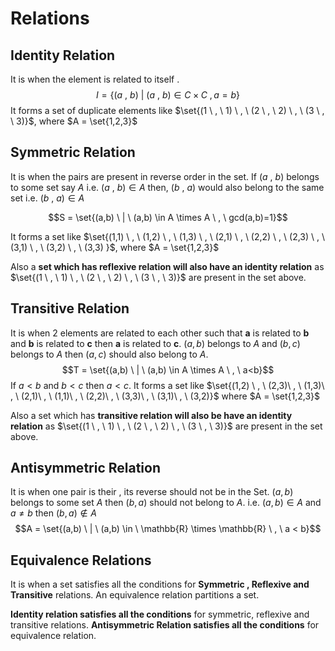# Relations
## Identity Relation 
It is when the element is related to itself .
$$I = \{(a \ , \ b) \ | \ (a \ , \ b) \in  C \times C \ , a = b \}$$
It forms a set of duplicate elements like $\set{(1 \ , \ 1) \ , \ (2 \ , \ 2) \ , \ (3 \ , \ 3)}$,
where $A = \set{1,2,3}$


## Symmetric Relation
It is when the pairs are present in reverse order in the set.
If $(a \ , \ b)$ belongs to some set say $A$ i.e. $(a \ , \ b) \in A$ then,
$(b \ , \ a)$ would also belong to the same set i.e. $(b \ , \ a) \in A$

$$S = \set{(a,b) \ | \ (a,b) \in A \times A \ , \ gcd(a,b)=1}$$

It forms a set like $\set{(1,1) \ , \ (1,2) \ , \ (1,3) \ , \ (2,1) \ , \ (2,2) \ , \ (2,3) \ , \ (3,1) \ , \ (3,2) \ , \ (3,3) }$,
where $A = \set{1,2,3}$

Also a **set which has reflexive relation will also have an identity relation** as $\set{(1 \ , \ 1) \ , \ (2 \ , \ 2) \ , \ (3 \ , \ 3)}$ are present in the set above.


## Transitive Relation
It is when 2 elements are related to each other such that **a** is related to **b** and **b** is related to **c** then **a** is related to **c**.
$(a,b)$ belongs to $A$ and $(b,c)$ belongs to $A$ then $(a,c)$ should also belong to $A$.
$$T = \set{(a,b) \ | \ (a,b) \in A \times A \ , \ a<b}$$
If $a < b$ and $b < c$ then $a<c$.
It forms a set like $\set{(1,2) \ , \ (2,3)\ , \ (1,3)\ , \ (2,1)\ , \ (1,1)\ , \ (2,2)\ , \ (3,3)\ , \ (3,1)\ , \ (3,2)}$
where $A = \set{1,2,3}$ 

Also a set which has **transitive relation will also be have an identity relation** as $\set{(1 \ , \ 1) \ , \ (2 \ , \ 2) \ , \ (3 \ , \ 3)}$ are present in the set above.


## Antisymmetric Relation
It is when one pair is their , its reverse should not be in the Set.
$(a,b)$ belongs to some set $A$ then $(b,a)$ should not belong to $A$.
i.e. $(a,b) \in A$ and $a \neq b$ then $(b,a) \notin A$
$$A = \set{(a,b) \  | \ (a,b) \in \ \mathbb{R} \times \mathbb{R} \ , \ a < b}$$


## Equivalence Relations
It is when a set satisfies all the conditions for **Symmetric , Reflexive and Transitive** relations.
An equivalence relation partitions a set.

**Identity relation satisfies all the conditions** for symmetric, reflexive and transitive relations.
**Antisymmetric Relation satisfies all the conditions** for equivalence relation.